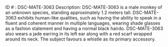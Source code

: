 ID # : DSC-MATE-3063
Description: DSC-MATE-3063 is a male monkey of an unknown species, standing approximately 1.2 meters tall. DSC-MATE-3063 exhibits human-like qualities, such as having the ability to speak in a fluent and coherent manner in multiple languages, wearing shade glasses as a fashion statement and having a normal black hairdo. DSC-MATE-3063 also wears a jade earring in its left ear along with a red scarf wrapped around its neck. The subject favours a whistle as its primary accessory.